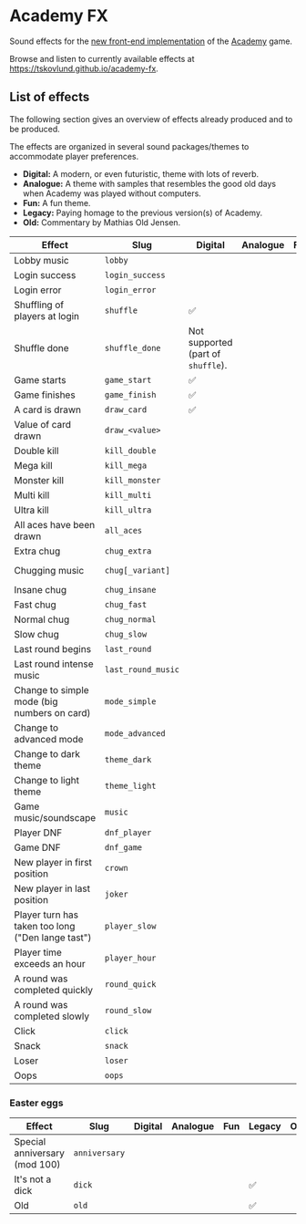 # Academy FX
Sound effects for the [new front-end implementation](https://github.com/beeracademy/beta-game) of the [Academy](https://academy.beer) game.

Browse and listen to currently available effects at <https://tskovlund.github.io/academy-fx>.

## List of effects
The following section gives an overview of effects already produced and to be produced.

The effects are organized in several sound packages/themes to accommodate player preferences.
  - **Digital:** A modern, or even futuristic, theme with lots of reverb.
  - **Analogue:** A theme with samples that resembles the good old days when Academy was played without computers.
  - **Fun:** A fun theme.
  - **Legacy:** Paying homage to the previous version(s) of Academy.
  - **Old:** Commentary by Mathias Old Jensen.


| Effect | Slug | Digital | Analogue | Fun | Legacy | Old |
| ------ | ---- | ------- | -------- | --- | ------ | --- |
| Lobby music | `lobby` | | | | ✅ | |
| Login success | `login_success` | | | | | |
| Login error | `login_error` | | | | | |
| Shuffling of players at login | `shuffle` | ✅ | | | ✅ | |
| Shuffle done | `shuffle_done` | Not supported (part of `shuffle`). | | | ✅ | |
| Game starts | `game_start` | ✅ | | | ✅ | |
| Game finishes | `game_finish` | ✅ | | | ✅ | |
| A card is drawn | `draw_card` | ✅ | | | | |
| Value of card drawn | `draw_<value>` | | | | ✅ `ace` | |
| Double kill | `kill_double` | | | | ✅ | |
| Mega kill | `kill_mega` | | | | ✅ | |
| Monster kill | `kill_monster` | | | | ✅ | |
| Multi kill | `kill_multi` | | | | ✅ | |
| Ultra kill | `kill_ultra` | | | | ✅ | |
| All aces have been drawn | `all_aces` | | | | | |
| Extra chug | `chug_extra` | | | | ✅ | |
| Chugging music | `chug[_variant]` | | | | ✅ `bubbi_fuve` | |
| Insane chug | `chug_insane` | | | | ✅ | |
| Fast chug | `chug_fast` | | | | ✅ | |
| Normal chug | `chug_normal` | | | | ✅ | |
| Slow chug | `chug_slow` | | | | ✅ | |
| Last round begins | `last_round` | | | | | |
| Last round intense music | `last_round_music` | | | | | |
| Change to simple mode (big numbers on card) | `mode_simple` | | | | | |
| Change to advanced mode | `mode_advanced` | | | | | |
| Change to dark theme | `theme_dark` | | | | | |
| Change to light theme | `theme_light` | | | | | |
| Game music/soundscape | `music` | | | | | |
| Player DNF | `dnf_player` | | | | | |
| Game DNF | `dnf_game` | | | | | |
| New player in first position | `crown` | | | | ✅ | |
| New player in last position | `joker` | | | | | |
| Player turn has taken too long ("Den lange tast") | `player_slow` | | | | ✅ | |
| Player time exceeds an hour | `player_hour` | | | | | |
| A round was completed quickly | `round_quick` | | | | | |
| A round was completed slowly | `round_slow` | | | | | |
| Click | `click` | | | | ✅ | |
| Snack | `snack` | | | | ✅ | |
| Loser | `loser` | | | | ✅ | |
| Oops | `oops` | | | | ✅ | |

### Easter eggs
| Effect | Slug | Digital | Analogue | Fun | Legacy | Old |
| ------ | ---- | ------- | -------- | --- | ------ | --- |
| Special anniversary (mod 100) | `anniversary` | | | | | |
| It's not a dick | `dick` | | | | ✅ | |
| Old | `old` | | | | ✅ | |
